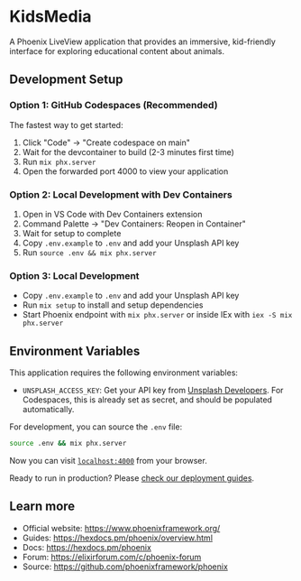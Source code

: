 # KidsMedia

A Phoenix LiveView application that provides an immersive, kid-friendly interface for exploring educational content about animals.

## Development Setup

### Option 1: GitHub Codespaces (Recommended)

The fastest way to get started:

1. Click "Code" → "Create codespace on main"
2. Wait for the devcontainer to build (2-3 minutes first time)
3. Run `mix phx.server`
5. Open the forwarded port 4000 to view your application

### Option 2: Local Development with Dev Containers

1. Open in VS Code with Dev Containers extension
2. Command Palette → "Dev Containers: Reopen in Container"
3. Wait for setup to complete
4. Copy `.env.example` to `.env` and add your Unsplash API key
5. Run `source .env && mix phx.server`

### Option 3: Local Development

* Copy `.env.example` to `.env` and add your Unsplash API key
* Run `mix setup` to install and setup dependencies
* Start Phoenix endpoint with `mix phx.server` or inside IEx with `iex -S mix phx.server`

## Environment Variables

This application requires the following environment variables:

* `UNSPLASH_ACCESS_KEY`: Get your API key from [Unsplash Developers](https://unsplash.com/developers). For Codespaces, this is already set as secret, and should be populated automatically.

For development, you can source the `.env` file:

```bash
source .env && mix phx.server
```

Now you can visit [`localhost:4000`](http://localhost:4000) from your browser.

Ready to run in production? Please [check our deployment guides](https://hexdocs.pm/phoenix/deployment.html).

## Learn more

  * Official website: https://www.phoenixframework.org/
  * Guides: https://hexdocs.pm/phoenix/overview.html
  * Docs: https://hexdocs.pm/phoenix
  * Forum: https://elixirforum.com/c/phoenix-forum
  * Source: https://github.com/phoenixframework/phoenix

